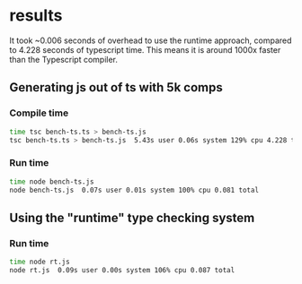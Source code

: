 # results

It took ~0.006 seconds of overhead to use the runtime approach,
compared to 4.228 seconds of typescript time.  This means it is around
1000x faster than the Typescript compiler.

## Generating js out of ts with 5k comps

### Compile time

```sh
time tsc bench-ts.ts > bench-ts.js
tsc bench-ts.ts > bench-ts.js  5.43s user 0.06s system 129% cpu 4.228 total
```

### Run time

```sh
time node bench-ts.js
node bench-ts.js  0.07s user 0.01s system 100% cpu 0.081 total
```

## Using the "runtime" type checking system

### Run time

```sh
time node rt.js
node rt.js  0.09s user 0.00s system 106% cpu 0.087 total
```
